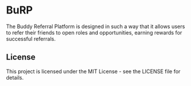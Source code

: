 # BuRP

The Buddy Referral Platform is designed in such a way that it allows users to refer their friends to open roles and opportunities, earning rewards for successful referrals.

## License

This project is licensed under the MIT License - see the LICENSE file for details.
